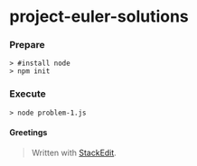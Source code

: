 project-euler-solutions
===================

### Prepare

	> #install node
	> npm init

### Execute

	> node problem-1.js


#### Greetings

> Written with [StackEdit](https://stackedit.io/).